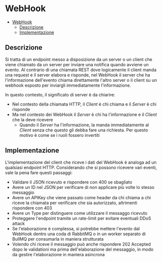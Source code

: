 # WebHook

- [WebHook](#webhook)
  - [Descrizione](#descrizione)
  - [Implementazione](#implementazione)

## Descrizione

Si tratta di un endpoint messo a disposizione da un server o un client che viene chiamato da un server per inviare una notifica quando avviene un evento.
Al contrario di una chiamata REST dove logicamente il client manda una request e il server elabora e risponde, nel WebHook il server che ha l'informazione dell'evento chiama direttamente l'altro server o il client su un webhook esposto per inviargli immediatamente l'informazione.

In questo contesto, il significato di server è da chiarire:

- Nel contesto della chiamata HTTP, il _Client_ è chi chiama e il _Server_ è chi risponde
- Ma nel contesto dei WebHook il _Server_ è chi ha l'informazione e il _Client_ che la deve ricevere
  - Quando il _Server_ ha l'informazione, la manda immediatamente al _Client_ senza che questo gli debba fare una richiesta. Per questo motivo è come se i ruoli fossero invertiti

## Implementazione

L'implementazione del client che riceve i dati del WebHook è analoga ad un qualsiasi endpoint HTTP. Considerando che si possono ricevere vari eventi, vale la pena fare questi passaggi:

- Validare il JSON ricevuto e rispondere con 400 se sbagliato
- Avere un ID nel JSON per verificare di non applicare più volte lo stesso messaggio
- Avere un APIKey che viene passato come header da chi chiama a chi riceve la chiamata per verificare che sia autorizzato, altrimenti rispondere con 403
- Avere un Type per distinguere come utilizzare il messaggo ricevuto
- Proteggere l'endpoint tramite un rate-limit per evitare eventuali DDoS attack
- Se l'elaborazione è complessa, si potrebbe mettere l'evento dal WebHook dentro una coda di RabbitMQ o in un worker separato di BullMQ per consumarla in maniera strutturata
- Volendo chi riceve il messaggio può anche rispondere 202 Accepted dopo le validationi ma prima dell'elaborazione del messaggio, in modo da gestire l'elaborazione in maniera asincrona
